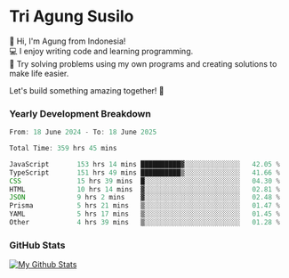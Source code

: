# Tri Agung Susilo

👋 Hi, I'm Agung from Indonesia!<br>
💻 I enjoy writing code and learning programming.<br>
🧠 Try solving problems using my own programs and creating solutions to make life easier.

Let's build something amazing together! 🚀

### Yearly Development Breakdown

<!--START_SECTION:waka-->

```TypeScript JavaScript PHP
From: 18 June 2024 - To: 18 June 2025

Total Time: 359 hrs 45 mins

JavaScript       153 hrs 14 mins ██████████▓░░░░░░░░░░░░░░   42.05 %
TypeScript       151 hrs 49 mins ██████████▒░░░░░░░░░░░░░░   41.66 %
CSS              15 hrs 39 mins  █░░░░░░░░░░░░░░░░░░░░░░░░   04.30 %
HTML             10 hrs 14 mins  ▓░░░░░░░░░░░░░░░░░░░░░░░░   02.81 %
JSON             9 hrs 2 mins    ▓░░░░░░░░░░░░░░░░░░░░░░░░   02.48 %
Prisma           5 hrs 21 mins   ▒░░░░░░░░░░░░░░░░░░░░░░░░   01.47 %
YAML             5 hrs 17 mins   ▒░░░░░░░░░░░░░░░░░░░░░░░░   01.45 %
Other            4 hrs 39 mins   ▒░░░░░░░░░░░░░░░░░░░░░░░░   01.28 %
```

<!--END_SECTION:waka-->

### GitHub Stats

[![My Github Stats](https://github-readme-stats.vercel.app/api?username=triagung128&show_icons=true&hide=contribs,issues&count_private=true&theme=tokyonight)](https://github.com/triagung128)

<!-- [![Top Langs](https://github-readme-stats.vercel.app/api/top-langs/?username=triagung128&layout=compact)](https://github.com/triagung128) -->
